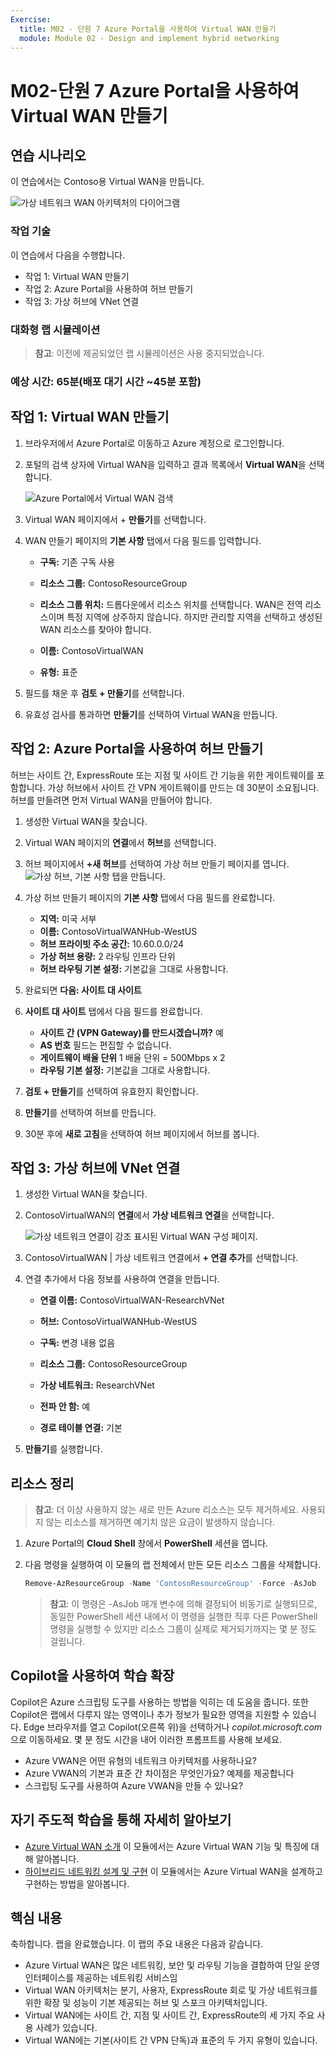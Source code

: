 ```yaml
---
Exercise:
  title: M02 - 단원 7 Azure Portal을 사용하여 Virtual WAN 만들기
  module: Module 02 - Design and implement hybrid networking
---
```


# M02-단원 7 Azure Portal을 사용하여 Virtual WAN 만들기

## 연습 시나리오

이 연습에서는 Contoso용 Virtual WAN을 만듭니다.

![가상 네트워크 WAN 아키텍처의 다이어그램](../media/7-exercise-create-virtual-wan-by-using-azure-portal.png)

### 작업 기술
이 연습에서 다음을 수행합니다.

+ 작업 1: Virtual WAN 만들기
+ 작업 2: Azure Portal을 사용하여 허브 만들기
+ 작업 3: 가상 허브에 VNet 연결

### 대화형 랩 시뮬레이션

>**참고**: 이전에 제공되었던 랩 시뮬레이션은 사용 중지되었습니다.
>
### 예상 시간: 65분(배포 대기 시간 ~45분 포함)

## 작업 1: Virtual WAN 만들기

1. 브라우저에서 Azure Portal로 이동하고 Azure 계정으로 로그인합니다.

1. 포털의 검색 상자에 Virtual WAN을 입력하고 결과 목록에서 **Virtual WAN**을 선택합니다.

   ![Azure Portal에서 Virtual WAN 검색](../media/search-for-virtual-wan.png)

1. Virtual WAN 페이지에서 + **만들기**를 선택합니다.

1. WAN 만들기 페이지의 **기본 사항** 탭에서 다음 필드를 입력합니다.

   + **구독:** 기존 구독 사용

   + **리소스 그룹:** ContosoResourceGroup

   + **리소스 그룹 위치:** 드롭다운에서 리소스 위치를 선택합니다. WAN은 전역 리소스이며 특정 지역에 상주하지 않습니다. 하지만 관리할 지역을 선택하고 생성된 WAN 리소스를 찾아야 합니다.

   + **이름:** ContosoVirtualWAN

   + **유형:** 표준

1. 필드를 채운 후 **검토 + 만들기**를 선택합니다.

1. 유효성 검사를 통과하면 **만들기**를 선택하여 Virtual WAN을 만듭니다.

## 작업 2: Azure Portal을 사용하여 허브 만들기

허브는 사이트 간, ExpressRoute 또는 지점 및 사이트 간 기능을 위한 게이트웨이를 포함합니다. 가상 허브에서 사이트 간 VPN 게이트웨이를 만드는 데 30분이 소요됩니다. 허브를 만들려면 먼저 Virtual WAN을 만들어야 합니다.

1. 생성한 Virtual WAN을 찾습니다.
   
1. Virtual WAN 페이지의 **연결**에서 **허브**를 선택합니다.

1. 허브 페이지에서 **+새 허브**를 선택하여 가상 허브 만들기 페이지를 엽니다.
   ![가상 허브, 기본 사항 탭을 만듭니다.](../media/create-vwan-hub.png)

1. 가상 허브 만들기 페이지의 **기본 사항** 탭에서 다음 필드를 완료합니다.
   + **지역:** 미국 서부
   + **이름:** ContosoVirtualWANHub-WestUS
   + **허브 프라이빗 주소 공간:** 10.60.0.0/24
   + **가상 허브 용량:** 2 라우팅 인프라 단위
   + **허브 라우팅 기본 설정:** 기본값을 그대로 사용합니다.

1. 완료되면 **다음: 사이트 대 사이트**

1. **사이트 대 사이트** 탭에서 다음 필드를 완료합니다.
   + **사이트 간 (VPN Gateway)를 만드시겠습니까?** 예
   + **AS 번호** 필드는 편집할 수 없습니다.
   + **게이트웨이 배율 단위** 1 배율 단위 = 500Mbps x 2
   + **라우팅 기본 설정:** 기본값을 그대로 사용합니다.

1. **검토 + 만들기**를 선택하여 유효한지 확인합니다.

1. **만들기**를 선택하여 허브를 만듭니다.

1. 30분 후에 **새로 고침**을 선택하여 허브 페이지에서 허브를 봅니다.

## 작업 3: 가상 허브에 VNet 연결

1. 생성한 Virtual WAN을 찾습니다.

1. ContosoVirtualWAN의 **연결**에서 **가상 네트워크 연결**을 선택합니다.

   ![가상 네트워크 연결이 강조 표시된 Virtual WAN 구성 페이지.](../media/connect-vnet-to-virtual-hub.png)

1. ContosoVirtualWAN | 가상 네트워크 연결에서 **+ 연결 추가**를 선택합니다.

1. 연결 추가에서 다음 정보를 사용하여 연결을 만듭니다.

   + **연결 이름:** ContosoVirtualWAN-ResearchVNet

   + **허브:** ContosoVirtualWANHub-WestUS

   + **구독:** 변경 내용 없음

   + **리소스 그룹:** ContosoResourceGroup

   + **가상 네트워크:** ResearchVNet

   + **전파 안 함:** 예

   + **경로 테이블 연결:** 기본

1. **만들기**를 실행합니다.

## 리소스 정리

   >**참고**: 더 이상 사용하지 않는 새로 만든 Azure 리소스는 모두 제거하세요. 사용되지 않는 리소스를 제거하면 예기치 않은 요금이 발생하지 않습니다.

1. Azure Portal의 **Cloud Shell** 창에서 **PowerShell** 세션을 엽니다.

1. 다음 명령을 실행하여 이 모듈의 랩 전체에서 만든 모든 리소스 그룹을 삭제합니다.

   ```powershell
   Remove-AzResourceGroup -Name 'ContosoResourceGroup' -Force -AsJob
   ```

   >**참고**: 이 명령은 -AsJob 매개 변수에 의해 결정되어 비동기로 실행되므로, 동일한 PowerShell 세션 내에서 이 명령을 실행한 직후 다른 PowerShell 명령을 실행할 수 있지만 리소스 그룹이 실제로 제거되기까지는 몇 분 정도 걸립니다.

## Copilot을 사용하여 학습 확장

Copilot은 Azure 스크립팅 도구를 사용하는 방법을 익히는 데 도움을 줍니다. 또한 Copilot은 랩에서 다루지 않는 영역이나 추가 정보가 필요한 영역을 지원할 수 있습니다. Edge 브라우저를 열고 Copilot(오른쪽 위)을 선택하거나 *copilot.microsoft.com*으로 이동하세요. 몇 분 정도 시간을 내어 이러한 프롬프트를 사용해 보세요.
+ Azure VWAN은 어떤 유형의 네트워크 아키텍처를 사용하나요?
+ Azure VWAN의 기본과 표준 간 차이점은 무엇인가요? 예제를 제공합니다
+ 스크립팅 도구를 사용하여 Azure VWAN을 만들 수 있나요?

## 자기 주도적 학습을 통해 자세히 알아보기

+ [Azure Virtual WAN 소개](https://learn.microsoft.com/training/modules/introduction-azure-virtual-wan/) 이 모듈에서는 Azure Virtual WAN 기능 및 특징에 대해 알아봅니다. 
+ [하이브리드 네트워킹 설계 및 구현](https://learn.microsoft.com/training/modules/design-implement-hybrid-networking/) 이 모듈에서는 Azure Virtual WAN을 설계하고 구현하는 방법을 알아봅니다.

## 핵심 내용

축하합니다. 랩을 완료했습니다. 이 랩의 주요 내용은 다음과 같습니다. 

+ Azure Virtual WAN은 많은 네트워킹, 보안 및 라우팅 기능을 결합하여 단일 운영 인터페이스를 제공하는 네트워킹 서비스임
+ Virtual WAN 아키텍처는 분기, 사용자, ExpressRoute 회로 및 가상 네트워크를 위한 확장 및 성능이 기본 제공되는 허브 및 스포크 아키텍처입니다.
+ Virtual WAN에는 사이트 간, 지점 및 사이트 간, ExpressRoute의 세 가지 주요 사용 사례가 있습니다. 
+ Virtual WAN에는 기본(사이트 간 VPN 단독)과 표준의 두 가지 유형이 있습니다.









